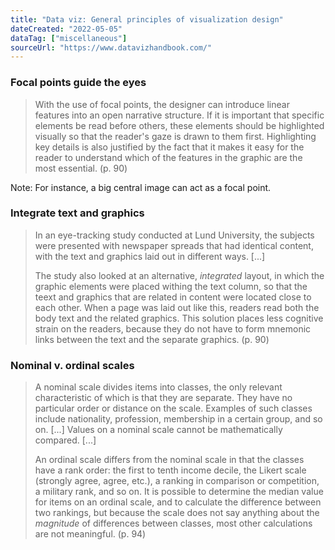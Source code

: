 ```yaml
---
title: "Data viz: General principles of visualization design"
dateCreated: "2022-05-05"
dataTag: ["miscellaneous"]
sourceUrl: "https://www.datavizhandbook.com/"
---
```


### Focal points guide the eyes

> With the use of focal points, the designer can introduce linear features into an open narrative structure. If it is important that specific elements be read before others, these elements should be highlighted visually so that the reader's gaze is drawn to them first. Highlighting key details is also justified by the fact that it makes it easy for the reader to understand which of the features in the graphic are the most essential. (p. 90)

Note: For instance, a big central image can act as a focal point.

### Integrate text and graphics

> In an eye-tracking study conducted at Lund University, the subjects were presented with newspaper spreads that had identical content, with the text and graphics laid out in different ways. [...]
>
> The study also looked at an alternative, _integrated_ layout, in which the graphic elements were placed withing the text column, so that the teext and graphics that are related in content were located close to each other. When a page was laid out like this, readers read both the body text and the related graphics. This solution places less cognitive strain on the readers, because they do not have to form mnemonic links between the text and the separate graphics. (p. 90)

### Nominal v. ordinal scales

> A nominal scale divides items into classes, the only relevant characteristic of which is that they are separate. They have no particular order or distance on the scale. Examples of such classes include nationality, profession, membership in a certain group, and so on. [...] Values on a nominal scale cannot be mathematically compared. [...]
>
> An ordinal scale differs from the nominal scale in that the classes have a rank order: the first to tenth income decile, the Likert scale (strongly agree, agree, etc.), a ranking in comparison or competition, a military rank, and so on. It is possible to determine the median value for items on an ordinal scale, and to calculate the difference between two rankings, but because the scale does not say anything about the _magnitude_ of differences between classes, most other calculations are not meaningful. (p. 94)
